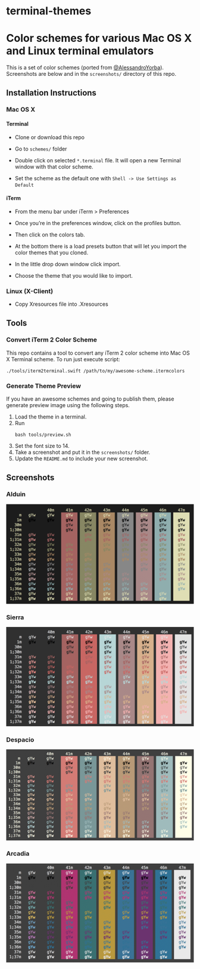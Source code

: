 # terminal-themes

# Color schemes for various Mac OS X and Linux terminal emulators

This is a set of color schemes  (ported from [@AlessandroYorba][1]). 
Screenshots are below and in the `screenshots/` directory of this repo.

[1]: https://github.com/AlessandroYorba

## Installation Instructions

### Mac OS X

#### Terminal

- Clone or download this repo

- Go to `schemes/` folder

- Double click on selected `*.terminal` file. It will open a new Terminal window with that
  color scheme.

- Set the scheme as the default one with `Shell -> Use Settings as Default`

#### iTerm
- From the menu bar under iTerm > Preferences

- Once you’re in the preferences window, click on the profiles button.

- Then click on the colors tab.

- At the bottom there is a load presets button that will let you import the color themes that you cloned.

- In the little drop down window click import.

- Choose the theme that you would like to import.

### Linux (X-Client)

- Copy Xresources file into .Xresources

## Tools

### Convert iTerm 2 Color Scheme

This repo contains a tool to convert any iTerm 2 color scheme into Mac OS X
Terminal scheme. To run just execute script:

```
./tools/iterm2terminal.swift /path/to/my/awesome-scheme.itermcolors
```

### Generate Theme Preview

If you have an awesome schemes and going to publish them, please generate
preview image using the following steps.

1. Load the theme in a terminal.
2. Run
   ```
   bash tools/preview.sh
   ```
3. Set the font size to 14.
4. Take a screenshot and put it in the `screenshots/` folder.
5. Update the `README.md` to include your new screenshot.


## Screenshots

### Alduin 

![Screenshot](screenshots/alduin.png)

### Sierra

![Screenshot](screenshots/sierra.png)

### Despacio

![Screenshot](screenshots/despacio.png)

### Arcadia

![Screenshot](screenshots/arcadia.png)
